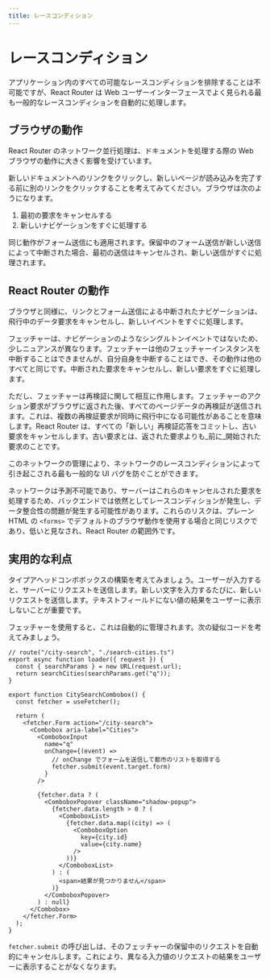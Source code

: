 ```yaml
---
title: レースコンディション
---
```


# レースコンディション

アプリケーション内のすべての可能なレースコンディションを排除することは不可能ですが、React Router は Web ユーザーインターフェースでよく見られる最も一般的なレースコンディションを自動的に処理します。

## ブラウザの動作

React Router のネットワーク並行処理は、ドキュメントを処理する際の Web ブラウザの動作に大きく影響を受けています。

新しいドキュメントへのリンクをクリックし、新しいページが読み込みを完了する前に別のリンクをクリックすることを考えてみてください。ブラウザは次のようになります。

1. 最初の要求をキャンセルする
2. 新しいナビゲーションをすぐに処理する

同じ動作がフォーム送信にも適用されます。保留中のフォーム送信が新しい送信によって中断された場合、最初の送信はキャンセルされ、新しい送信がすぐに処理されます。

## React Router の動作

ブラウザと同様に、リンクとフォーム送信による中断されたナビゲーションは、飛行中のデータ要求をキャンセルし、新しいイベントをすぐに処理します。

フェッチャーは、ナビゲーションのようなシングルトンイベントではないため、少しニュアンスが異なります。フェッチャーは他のフェッチャーインスタンスを中断することはできませんが、自分自身を中断することはでき、その動作は他のすべてと同じです。中断された要求をキャンセルし、新しい要求をすぐに処理します。

ただし、フェッチャーは再検証に関して相互に作用します。フェッチャーのアクション要求がブラウザに返された後、すべてのページデータの再検証が送信されます。これは、複数の再検証要求が同時に飛行中になる可能性があることを意味します。React Router は、すべての「新しい」再検証応答をコミットし、古い要求をキャンセルします。古い要求とは、返された要求よりも_前に_開始された要求のことです。

このネットワークの管理により、ネットワークのレースコンディションによって引き起こされる最も一般的な UI バグを防ぐことができます。

ネットワークは予測不可能であり、サーバーはこれらのキャンセルされた要求を処理するため、バックエンドでは依然としてレースコンディションが発生し、データ整合性の問題が発生する可能性があります。これらのリスクは、プレーン HTML の `<forms>` でデフォルトのブラウザ動作を使用する場合と同じリスクであり、低いと見なされ、React Router の範囲外です。

## 実用的な利点

タイプアヘッドコンボボックスの構築を考えてみましょう。ユーザーが入力すると、サーバーにリクエストを送信します。新しい文字を入力するたびに、新しいリクエストを送信します。テキストフィールドにない値の結果をユーザーに表示しないことが重要です。

フェッチャーを使用すると、これは自動的に管理されます。次の疑似コードを考えてみましょう。

```tsx
// route("/city-search", "./search-cities.ts")
export async function loader({ request }) {
  const { searchParams } = new URL(request.url);
  return searchCities(searchParams.get("q"));
}
```

```tsx
export function CitySearchCombobox() {
  const fetcher = useFetcher();

  return (
    <fetcher.Form action="/city-search">
      <Combobox aria-label="Cities">
        <ComboboxInput
          name="q"
          onChange={(event) =>
            // onChange でフォームを送信して都市のリストを取得する
            fetcher.submit(event.target.form)
          }
        />

        {fetcher.data ? (
          <ComboboxPopover className="shadow-popup">
            {fetcher.data.length > 0 ? (
              <ComboboxList>
                {fetcher.data.map((city) => (
                  <ComboboxOption
                    key={city.id}
                    value={city.name}
                  />
                ))}
              </ComboboxList>
            ) : (
              <span>結果が見つかりません</span>
            )}
          </ComboboxPopover>
        ) : null}
      </Combobox>
    </fetcher.Form>
  );
}
```

`fetcher.submit` の呼び出しは、そのフェッチャーの保留中のリクエストを自動的にキャンセルします。これにより、異なる入力値のリクエストの結果をユーザーに表示することがなくなります。

